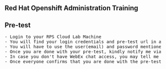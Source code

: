 ## Red Hat Openshift Administration Training

## Pre-test
<pre>
- Login to your RPS Cloud Lab Machine
- You will find your login credentials and pre-test url in an excel sheet kept in your Cloud Machine desktop
- You will have to use the user(email) and password mentioned in the excel sheet
- Once you are done with your pre-test, kindly notify me via WebEx chat
- In case you don't have WebEx chat access, you may tell me directly
- Once everyone confirms that you are done with the pre-test, we can proceed with the training
</pre>
